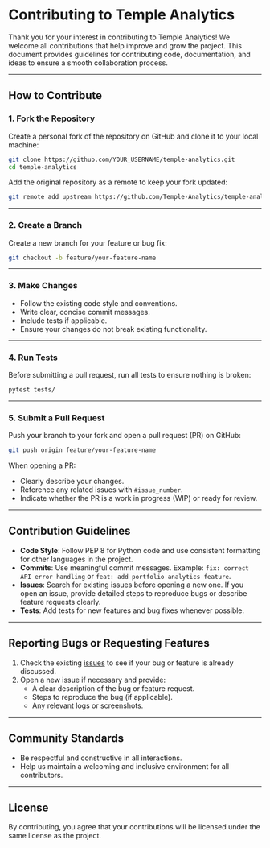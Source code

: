 
# Contributing to Temple Analytics

Thank you for your interest in contributing to Temple Analytics! We welcome all contributions that help improve and grow the project. This document provides guidelines for contributing code, documentation, and ideas to ensure a smooth collaboration process.

---

## How to Contribute

### 1. Fork the Repository
Create a personal fork of the repository on GitHub and clone it to your local machine:

```bash
git clone https://github.com/YOUR_USERNAME/temple-analytics.git
cd temple-analytics
```

Add the original repository as a remote to keep your fork updated:

```bash
git remote add upstream https://github.com/Temple-Analytics/temple-analytics.git
```

---

### 2. Create a Branch
Create a new branch for your feature or bug fix:

```bash
git checkout -b feature/your-feature-name
```

---

### 3. Make Changes
- Follow the existing code style and conventions.
- Write clear, concise commit messages.
- Include tests if applicable.
- Ensure your changes do not break existing functionality.

---

### 4. Run Tests
Before submitting a pull request, run all tests to ensure nothing is broken:

```bash
pytest tests/
```

---

### 5. Submit a Pull Request
Push your branch to your fork and open a pull request (PR) on GitHub:

```bash
git push origin feature/your-feature-name
```

When opening a PR:
- Clearly describe your changes.
- Reference any related issues with `#issue_number`.
- Indicate whether the PR is a work in progress (WIP) or ready for review.

---

## Contribution Guidelines

- **Code Style**: Follow PEP 8 for Python code and use consistent formatting for other languages in the project.
- **Commits**: Use meaningful commit messages. Example: `fix: correct API error handling` or `feat: add portfolio analytics feature`.
- **Issues**: Search for existing issues before opening a new one. If you open an issue, provide detailed steps to reproduce bugs or describe feature requests clearly.
- **Tests**: Add tests for new features and bug fixes whenever possible.

---

## Reporting Bugs or Requesting Features

1. Check the existing [issues](https://github.com/Temple-Analytics/temple-analytics/issues) to see if your bug or feature is already discussed.
2. Open a new issue if necessary and provide:
   - A clear description of the bug or feature request.
   - Steps to reproduce the bug (if applicable).
   - Any relevant logs or screenshots.

---

## Community Standards

- Be respectful and constructive in all interactions.
- Help us maintain a welcoming and inclusive environment for all contributors.

---

## License

By contributing, you agree that your contributions will be licensed under the same license as the project.
